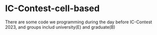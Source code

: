 # IC-Contest-cell-based
There are some code we programming during the day before IC-Contest 2023, and groups includ university(E) and graduate(B)
